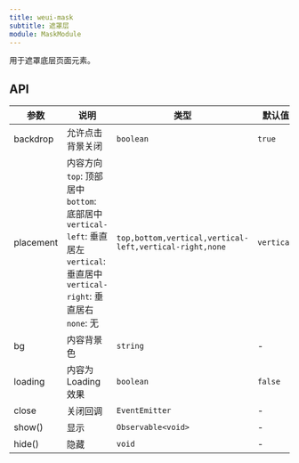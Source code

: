 ```yaml
---
title: weui-mask
subtitle: 遮罩层
module: MaskModule
---
```


用于遮罩底层页面元素。

## API

参数 | 说明 | 类型 | 默认值
----|------|-----|------
backdrop | 允许点击背景关闭  | `boolean` | `true`
placement | 内容方向<br>`top`: 顶部居中<br>`bottom`: 底部居中<br>`vertical-left`: 垂直居左<br>`vertical`: 垂直居中<br>`vertical-right`: 垂直居右<br>`none`: 无 | `top,bottom,vertical,vertical-left,vertical-right,none` | `vertical`
bg | 内容背景色  | `string` | -
loading | 内容为Loading效果  | `boolean` | `false`
close | 关闭回调  | `EventEmitter` | -
show() | 显示  | `Observable<void>` | -
hide() | 隐藏  | `void` | -
